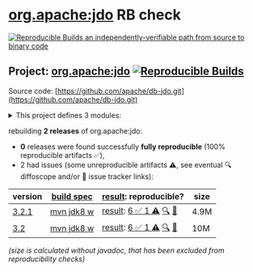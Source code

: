 [org.apache:jdo](https://central.sonatype.com/artifact/org.apache/jdo/versions) RB check
=======

[![Reproducible Builds](https://reproducible-builds.org/images/logos/rb.svg) an independently-verifiable path from source to binary code](https://reproducible-builds.org/)

## Project: [org.apache:jdo](https://central.sonatype.com/artifact/org.apache/jdo/versions) [![Reproducible Builds](https://img.shields.io/endpoint?url=https://raw.githubusercontent.com/jvm-repo-rebuild/reproducible-central/master/content/org/apache/jdo/badge.json)](https://github.com/jvm-repo-rebuild/reproducible-central/blob/master/content/org/apache/jdo/README.md)

Source code: [https://github.com/apache/db-jdo.git](https://github.com/apache/db-jdo.git)

<details><summary>This project defines 3 modules:</summary>

* [javax.jdo:jdo-api](https://central.sonatype.com/artifact/javax.jdo/jdo-api/3.2.1)
* [org.apache.jdo:parent-pom](https://central.sonatype.com/artifact/org.apache.jdo/parent-pom/3.2.1)
* [org.apache:jdo](https://central.sonatype.com/artifact/org.apache/jdo/3.2.1)
</details>

rebuilding **2 releases** of org.apache:jdo:
- **0** releases were found successfully **fully reproducible** (100% reproducible artifacts :white_check_mark:),
- 2 had issues (some unreproducible artifacts :warning:, see eventual :mag: diffoscope and/or :memo: issue tracker links):

| version | [build spec](/BUILDSPEC.md) | [result](https://reproducible-builds.org/docs/jvm/): reproducible? | size |
| -- | --------- | ------ | -- |
| [3.2.1](https://central.sonatype.com/artifact/org.apache/jdo/3.2.1/pom) | [mvn jdk8 w](jdo-3.2.1.buildspec) | [result](jdo-3.2.1.buildinfo): [6 :white_check_mark:  1 :warning:](jdo-3.2.1.buildcompare) [:mag:](jdo-3.2.1.diffoscope) [:memo:](https://github.com/apache/db-jdo/pull/49) | 4.9M |
| [3.2](https://central.sonatype.com/artifact/org.apache.jdo/jdo/3.2/pom) | [mvn jdk8 w](jdo-3.2.buildspec) | [result](jdo-3.2.buildinfo): [6 :white_check_mark:  1 :warning:](jdo-3.2.buildcompare) [:mag:](jdo-3.2.diffoscope) [:memo:](https://github.com/apache/db-jdo/pull/36) | 10M |

<i>(size is calculated without javadoc, that has been excluded from reproducibility checks)</i>
